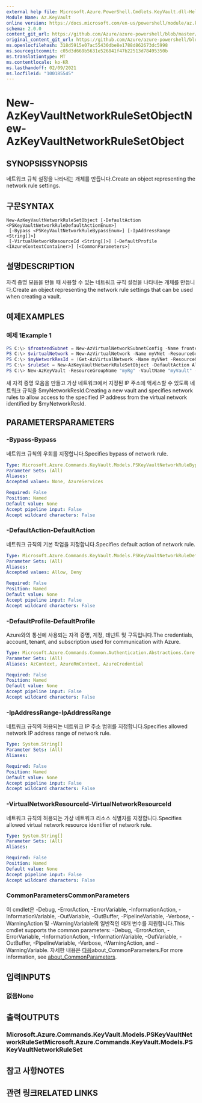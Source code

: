 ```yaml
---
external help file: Microsoft.Azure.PowerShell.Cmdlets.KeyVault.dll-Help.xml
Module Name: Az.KeyVault
online version: https://docs.microsoft.com/en-us/powershell/module/az.keyvault/new-azkeyvaultnetworkrulesetobject
schema: 2.0.0
content_git_url: https://github.com/Azure/azure-powershell/blob/master/src/KeyVault/KeyVault/help/New-AzKeyVaultNetworkRuleSetObject.md
original_content_git_url: https://github.com/Azure/azure-powershell/blob/master/src/KeyVault/KeyVault/help/New-AzKeyVaultNetworkRuleSetObject.md
ms.openlocfilehash: 318d5915e07ac55430dbe8e1788d862673dc5998
ms.sourcegitcommit: c05d3d669b5631e526841f47b22513d78495350b
ms.translationtype: MT
ms.contentlocale: ko-KR
ms.lasthandoff: 02/09/2021
ms.locfileid: "100185545"
---
```

# <span data-ttu-id="cf988-101">New-AzKeyVaultNetworkRuleSetObject</span><span class="sxs-lookup"><span data-stu-id="cf988-101">New-AzKeyVaultNetworkRuleSetObject</span></span>

## <span data-ttu-id="cf988-102">SYNOPSIS</span><span class="sxs-lookup"><span data-stu-id="cf988-102">SYNOPSIS</span></span>
<span data-ttu-id="cf988-103">네트워크 규칙 설정을 나타내는 개체를 만듭니다.</span><span class="sxs-lookup"><span data-stu-id="cf988-103">Create an object representing the network rule settings.</span></span>

## <span data-ttu-id="cf988-104">구문</span><span class="sxs-lookup"><span data-stu-id="cf988-104">SYNTAX</span></span>

```
New-AzKeyVaultNetworkRuleSetObject [-DefaultAction <PSKeyVaultNetworkRuleDefaultActionEnum>]
 [-Bypass <PSKeyVaultNetworkRuleBypassEnum>] [-IpAddressRange <String[]>]
 [-VirtualNetworkResourceId <String[]>] [-DefaultProfile <IAzureContextContainer>] [<CommonParameters>]
```

## <span data-ttu-id="cf988-105">설명</span><span class="sxs-lookup"><span data-stu-id="cf988-105">DESCRIPTION</span></span>
<span data-ttu-id="cf988-106">자격 증명 모음을 만들 때 사용할 수 있는 네트워크 규칙 설정을 나타내는 개체를 만듭니다.</span><span class="sxs-lookup"><span data-stu-id="cf988-106">Create an object representing the network rule settings that can be used when creating a vault.</span></span>

## <span data-ttu-id="cf988-107">예제</span><span class="sxs-lookup"><span data-stu-id="cf988-107">EXAMPLES</span></span>

### <span data-ttu-id="cf988-108">예제 1</span><span class="sxs-lookup"><span data-stu-id="cf988-108">Example 1</span></span>
```powershell
PS C:\> $frontendSubnet = New-AzVirtualNetworkSubnetConfig -Name frontendSubnet -AddressPrefix "110.0.1.0/24" -ServiceEndpoint Microsoft.KeyVault
PS C:\> $virtualNetwork = New-AzVirtualNetwork -Name myVNet -ResourceGroupName myRG -Location westus -AddressPrefix "110.0.0.0/16" -Subnet $frontendSubnet
PS C:\> $myNetworkResId = (Get-AzVirtualNetwork -Name myVNet -ResourceGroupName myRG).Subnets[0].Id
PS C:\> $ruleSet = New-AzKeyVaultNetworkRuleSetObject -DefaultAction Allow -Bypass AzureServices -IpAddressRange "110.0.1.0/24" -VirtualNetworkResourceId $myNetworkResId
PS C:\> New-AzKeyVault -ResourceGroupName "myRg" -VaultName "myVault" -NetworkRuleSet $ruleSet
```

<span data-ttu-id="cf988-109">새 자격 증명 모음을 만들고 가상 네트워크에서 지정된 IP 주소에 액세스할 수 있도록 네트워크 규칙을 $myNetworkResId.</span><span class="sxs-lookup"><span data-stu-id="cf988-109">Creating a new vault and specifies network rules to allow access to the specified IP address from the virtual network identified by $myNetworkResId.</span></span>

## <span data-ttu-id="cf988-110">PARAMETERS</span><span class="sxs-lookup"><span data-stu-id="cf988-110">PARAMETERS</span></span>

### <span data-ttu-id="cf988-111">-Bypass</span><span class="sxs-lookup"><span data-stu-id="cf988-111">-Bypass</span></span>
<span data-ttu-id="cf988-112">네트워크 규칙의 우회를 지정합니다.</span><span class="sxs-lookup"><span data-stu-id="cf988-112">Specifies bypass of network rule.</span></span>

```yaml
Type: Microsoft.Azure.Commands.KeyVault.Models.PSKeyVaultNetworkRuleBypassEnum
Parameter Sets: (All)
Aliases:
Accepted values: None, AzureServices

Required: False
Position: Named
Default value: None
Accept pipeline input: False
Accept wildcard characters: False
```

### <span data-ttu-id="cf988-113">-DefaultAction</span><span class="sxs-lookup"><span data-stu-id="cf988-113">-DefaultAction</span></span>
<span data-ttu-id="cf988-114">네트워크 규칙의 기본 작업을 지정합니다.</span><span class="sxs-lookup"><span data-stu-id="cf988-114">Specifies default action of network rule.</span></span>

```yaml
Type: Microsoft.Azure.Commands.KeyVault.Models.PSKeyVaultNetworkRuleDefaultActionEnum
Parameter Sets: (All)
Aliases:
Accepted values: Allow, Deny

Required: False
Position: Named
Default value: None
Accept pipeline input: False
Accept wildcard characters: False
```

### <span data-ttu-id="cf988-115">-DefaultProfile</span><span class="sxs-lookup"><span data-stu-id="cf988-115">-DefaultProfile</span></span>
<span data-ttu-id="cf988-116">Azure와의 통신에 사용되는 자격 증명, 계정, 테넌트 및 구독입니다.</span><span class="sxs-lookup"><span data-stu-id="cf988-116">The credentials, account, tenant, and subscription used for communication with Azure.</span></span>

```yaml
Type: Microsoft.Azure.Commands.Common.Authentication.Abstractions.Core.IAzureContextContainer
Parameter Sets: (All)
Aliases: AzContext, AzureRmContext, AzureCredential

Required: False
Position: Named
Default value: None
Accept pipeline input: False
Accept wildcard characters: False
```

### <span data-ttu-id="cf988-117">-IpAddressRange</span><span class="sxs-lookup"><span data-stu-id="cf988-117">-IpAddressRange</span></span>
<span data-ttu-id="cf988-118">네트워크 규칙의 허용되는 네트워크 IP 주소 범위를 지정합니다.</span><span class="sxs-lookup"><span data-stu-id="cf988-118">Specifies allowed network IP address range of network rule.</span></span>

```yaml
Type: System.String[]
Parameter Sets: (All)
Aliases:

Required: False
Position: Named
Default value: None
Accept pipeline input: False
Accept wildcard characters: False
```

### <span data-ttu-id="cf988-119">-VirtualNetworkResourceId</span><span class="sxs-lookup"><span data-stu-id="cf988-119">-VirtualNetworkResourceId</span></span>
<span data-ttu-id="cf988-120">네트워크 규칙의 허용되는 가상 네트워크 리소스 식별자를 지정합니다.</span><span class="sxs-lookup"><span data-stu-id="cf988-120">Specifies allowed virtual network resource identifier of network rule.</span></span>

```yaml
Type: System.String[]
Parameter Sets: (All)
Aliases:

Required: False
Position: Named
Default value: None
Accept pipeline input: False
Accept wildcard characters: False
```

### <span data-ttu-id="cf988-121">CommonParameters</span><span class="sxs-lookup"><span data-stu-id="cf988-121">CommonParameters</span></span>
<span data-ttu-id="cf988-122">이 cmdlet은 -Debug, -ErrorAction, -ErrorVariable, -InformationAction, -InformationVariable, -OutVariable, -OutBuffer, -PipelineVariable, -Verbose, -WarningAction 및 -WarningVariable의 일반적인 매개 변수를 지원합니다.</span><span class="sxs-lookup"><span data-stu-id="cf988-122">This cmdlet supports the common parameters: -Debug, -ErrorAction, -ErrorVariable, -InformationAction, -InformationVariable, -OutVariable, -OutBuffer, -PipelineVariable, -Verbose, -WarningAction, and -WarningVariable.</span></span> <span data-ttu-id="cf988-123">자세한 내용은 [다음](http://go.microsoft.com/fwlink/?LinkID=113216)about_CommonParameters.</span><span class="sxs-lookup"><span data-stu-id="cf988-123">For more information, see [about_CommonParameters](http://go.microsoft.com/fwlink/?LinkID=113216).</span></span>

## <span data-ttu-id="cf988-124">입력</span><span class="sxs-lookup"><span data-stu-id="cf988-124">INPUTS</span></span>

### <span data-ttu-id="cf988-125">없음</span><span class="sxs-lookup"><span data-stu-id="cf988-125">None</span></span>

## <span data-ttu-id="cf988-126">출력</span><span class="sxs-lookup"><span data-stu-id="cf988-126">OUTPUTS</span></span>

### <span data-ttu-id="cf988-127">Microsoft.Azure.Commands.KeyVault.Models.PSKeyVaultNetworkRuleSet</span><span class="sxs-lookup"><span data-stu-id="cf988-127">Microsoft.Azure.Commands.KeyVault.Models.PSKeyVaultNetworkRuleSet</span></span>

## <span data-ttu-id="cf988-128">참고 사항</span><span class="sxs-lookup"><span data-stu-id="cf988-128">NOTES</span></span>

## <span data-ttu-id="cf988-129">관련 링크</span><span class="sxs-lookup"><span data-stu-id="cf988-129">RELATED LINKS</span></span>
